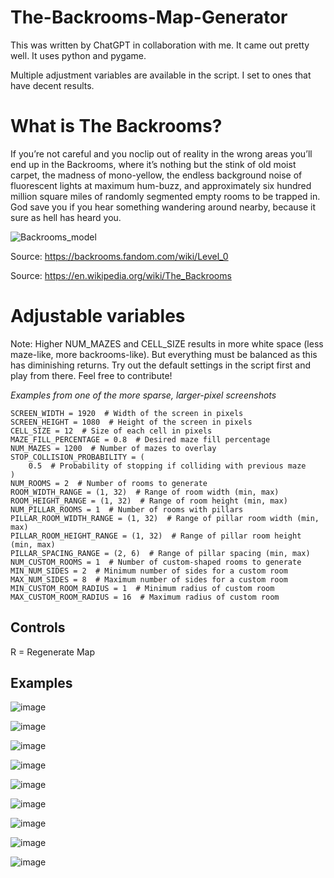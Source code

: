 # The-Backrooms-Map-Generator
This was written by ChatGPT in collaboration with me. It came out pretty well. It uses python and pygame.

Multiple adjustment variables are available in the script. I set to ones that have decent results.

# What is The Backrooms?
If you’re not careful and you noclip out of reality in the wrong areas you’ll end up in the Backrooms, where it’s nothing but the stink of old moist carpet, the madness of mono-yellow, the endless background noise of fluorescent lights at maximum hum-buzz, and approximately six hundred million square miles of randomly segmented empty rooms to be trapped in. God save you if you hear something wandering around nearby, because it sure as hell has heard you.

![Backrooms_model](https://github.com/TagWolf/The-Backrooms-Map-Generator/assets/8665128/94a2f852-40c1-4d31-b475-2eb9bf7b5592)

Source: https://backrooms.fandom.com/wiki/Level_0

Source: https://en.wikipedia.org/wiki/The_Backrooms


# Adjustable variables

Note: Higher NUM_MAZES and CELL_SIZE results in more white space (less maze-like, more backrooms-like). But everything must be balanced as this has diminishing returns. Try out the default settings in the script first and play from there. Feel free to contribute!

*Examples from one of the more sparse, larger-pixel screenshots*
```
SCREEN_WIDTH = 1920  # Width of the screen in pixels
SCREEN_HEIGHT = 1080  # Height of the screen in pixels
CELL_SIZE = 12  # Size of each cell in pixels
MAZE_FILL_PERCENTAGE = 0.8  # Desired maze fill percentage
NUM_MAZES = 1200  # Number of mazes to overlay
STOP_COLLISION_PROBABILITY = (
    0.5  # Probability of stopping if colliding with previous maze
)
NUM_ROOMS = 2  # Number of rooms to generate
ROOM_WIDTH_RANGE = (1, 32)  # Range of room width (min, max)
ROOM_HEIGHT_RANGE = (1, 32)  # Range of room height (min, max)
NUM_PILLAR_ROOMS = 1  # Number of rooms with pillars
PILLAR_ROOM_WIDTH_RANGE = (1, 32)  # Range of pillar room width (min, max)
PILLAR_ROOM_HEIGHT_RANGE = (1, 32)  # Range of pillar room height (min, max)
PILLAR_SPACING_RANGE = (2, 6)  # Range of pillar spacing (min, max)
NUM_CUSTOM_ROOMS = 1  # Number of custom-shaped rooms to generate
MIN_NUM_SIDES = 2  # Minimum number of sides for a custom room
MAX_NUM_SIDES = 8  # Maximum number of sides for a custom room
MIN_CUSTOM_ROOM_RADIUS = 1  # Minimum radius of custom room
MAX_CUSTOM_ROOM_RADIUS = 16  # Maximum radius of custom room
```

## Controls
R = Regenerate Map

## Examples
![image](https://github.com/TagWolf/The-Backrooms-Map-Generator/assets/8665128/1c49edac-b2b2-4c8c-8e57-8248370cefe9)

![image](https://github.com/TagWolf/The-Backrooms-Map-Generator/assets/8665128/b3e26ceb-53e6-4504-836a-28563e1ccb75)

![image](https://github.com/TagWolf/The-Backrooms-Map-Generator/assets/8665128/61b7b2e8-a5e0-4c22-be12-ab98662fd0c8)

![image](https://github.com/TagWolf/The-Backrooms-Map-Generator/assets/8665128/144e2057-f79d-46ca-9c54-6521714f085b)

![image](https://github.com/TagWolf/The-Backrooms-Map-Generator/assets/8665128/f68452e2-79e1-4d88-b8b2-a4aa7ab0ae88)

![image](https://github.com/TagWolf/The-Backrooms-Map-Generator/assets/8665128/7f6e4e56-db4c-474f-b761-8728719a078c)

![image](https://github.com/TagWolf/The-Backrooms-Map-Generator/assets/8665128/ca530283-af62-4ad4-b3f8-35329f466e9f)

![image](https://github.com/TagWolf/The-Backrooms-Map-Generator/assets/8665128/2f429d06-5909-4507-a290-d4f8269fd6ee)

![image](https://github.com/TagWolf/The-Backrooms-Map-Generator/assets/8665128/70ba10f3-22f3-4fbe-917a-fadbda867f6d)

